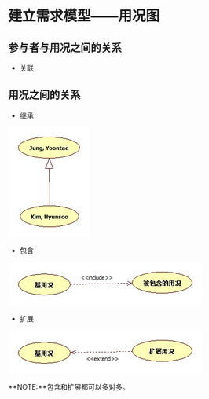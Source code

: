 # 建立需求模型——用况图

## 参与者与用况之间的关系

- 关联

## 用况之间的关系

- 继承

![generalization](generalize.jpg)

- 包含

![include](include.jpg)

- 扩展

![extend](extend.jpg)

**NOTE:**包含和扩展都可以多对多。
